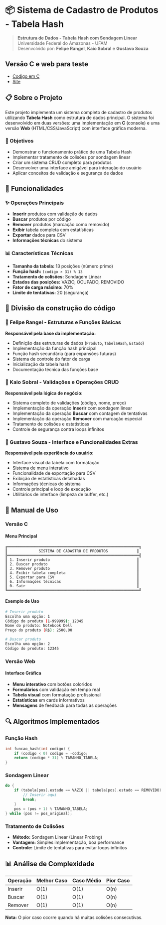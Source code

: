 # 📦 Sistema de Cadastro de Produtos - Tabela Hash

> **Estrutura de Dados - Tabela Hash com Sondagem Linear**  
> Universidade Federal do Amazonas - UFAM  
> Desenvolvido por: **Felipe Rangel**, **Kaio Sobral** e **Gustavo Souza**

## Versão C e web para teste
- [Codigo em C](https://www.onlinegdb.com)
- [Site](https://felpsranger.github.io/Trabalho-Pratico-Implementacao-de-Tabela-Hash-com-Vetor-e-Sondagem-Linear/)

## 📋 Sobre o Projeto

Este projeto implementa um sistema completo de cadastro de produtos utilizando **Tabela Hash** como estrutura de dados principal. O sistema foi desenvolvido em duas versões: uma implementação em **C** (console) e uma versão **Web** (HTML/CSS/JavaScript) com interface gráfica moderna.

### 🎯 Objetivos

- Demonstrar o funcionamento prático de uma Tabela Hash
- Implementar tratamento de colisões por sondagem linear
- Criar um sistema CRUD completo para produtos
- Desenvolver uma interface amigável para interação do usuário
- Aplicar conceitos de validação e segurança de dados

## 🚀 Funcionalidades

### ✨ Operações Principais
- **Inserir** produtos com validação de dados
- **Buscar** produtos por código
- **Remover** produtos (marcação como removido)
- **Exibir** tabela completa com estatísticas
- **Exportar** dados para CSV
- **Informações técnicas** do sistema

### 📊 Características Técnicas
- **Tamanho da tabela:** 13 posições (número primo)
- **Função hash:** `(codigo × 31) % 13`
- **Tratamento de colisões:** Sondagem Linear
- **Estados das posições:** VAZIO, OCUPADO, REMOVIDO
- **Fator de carga máximo:** 70%
- **Limite de tentativas:** 20 (segurança)

## 👥 Divisão da construção do código
### 🔧 Felipe Rangel - Estruturas e Funções Básicas
**Responsável pela base da implementação:**
- Definição das estruturas de dados (`Produto`, `TabelaHash`, `Estado`)
- Implementação da função hash principal
- Função hash secundária (para expansões futuras)
- Sistema de controle do fator de carga
- Inicialização da tabela hash
- Documentação técnica das funções base

### 📝 Kaio Sobral - Validações e Operações CRUD
**Responsável pela lógica de negócio:**
- Sistema completo de validações (código, nome, preço)
- Implementação da operação **Inserir** com sondagem linear
- Implementação da operação **Buscar** com contagem de tentativas
- Implementação da operação **Remover** com marcação especial
- Tratamento de colisões e estatísticas
- Controle de segurança contra loops infinitos

### 🎨 Gustavo Souza - Interface e Funcionalidades Extras
**Responsável pela experiência do usuário:**
- Interface visual da tabela com formatação
- Sistema de menu interativo
- Funcionalidade de exportação para CSV
- Exibição de estatísticas detalhadas
- Informações técnicas do sistema
- Controle principal e loop de execução
- Utilitários de interface (limpeza de buffer, etc.)

## 📖 Manual de Uso

### Versão C

#### Menu Principal
```
╔═══════════════════════════════════════════════════════════╗
║              SISTEMA DE CADASTRO DE PRODUTOS             ║
╠═══════════════════════════════════════════════════════════╣
║ 1. Inserir produto                                       ║
║ 2. Buscar produto                                        ║
║ 3. Remover produto                                       ║
║ 4. Exibir tabela completa                                ║
║ 5. Exportar para CSV                                     ║
║ 6. Informações técnicas                                  ║
║ 0. Sair                                                  ║
╚═══════════════════════════════════════════════════════════╝
```

#### Exemplo de Uso
```bash
# Inserir produto
Escolha uma opção: 1
Código do produto (1-999999): 12345
Nome do produto: Notebook Dell
Preço do produto (R$): 2500.00

# Buscar produto
Escolha uma opção: 2
Código do produto: 12345
```

### Versão Web

#### Interface Gráfica
- **Menu interativo** com botões coloridos
- **Formulários** com validação em tempo real
- **Tabela visual** com formatação profissional
- **Estatísticas** em cards informativos
- **Mensagens** de feedback para todas as operações

## 🔍 Algoritmos Implementados

### Função Hash
```c
int funcao_hash(int codigo) {
    if (codigo < 0) codigo = -codigo;
    return (codigo * 31) % TAMANHO_TABELA;
}
```

### Sondagem Linear
```c
do {
    if (tabela[pos].estado == VAZIO || tabela[pos].estado == REMOVIDO) {
        // Inserir aqui
        break;
    }
    pos = (pos + 1) % TAMANHO_TABELA;
} while (pos != pos_original);
```

### Tratamento de Colisões
- **Método:** Sondagem Linear (Linear Probing)
- **Vantagem:** Simples implementação, boa performance
- **Controle:** Limite de tentativas para evitar loops infinitos

## 📊 Análise de Complexidade

| Operação | Melhor Caso | Caso Médio | Pior Caso |
|----------|-------------|------------|-----------|
| Inserir  | O(1)        | O(1)       | O(n)      |
| Buscar   | O(1)        | O(1)       | O(n)      |
| Remover  | O(1)        | O(1)       | O(n)      |

**Nota:** O pior caso ocorre quando há muitas colisões consecutivas.



